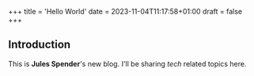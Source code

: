 +++
title = 'Hello World'
date = 2023-11-04T11:17:58+01:00
draft = false
+++

## Introduction

This is **Jules Spender**'s new blog.
I'll be sharing *tech* related topics here.
